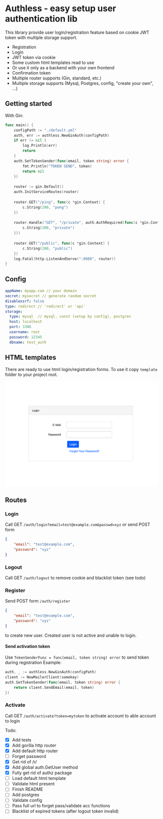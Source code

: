 # Authless - easy setup user authentication lib 

This library provide user login/registration feature based
on cookie JWT token with multiple storage support. 

* Registration
* Login
* JWT token via cookie
* Some custom html templates read to use
* Or use it only as a backend with your own frontend
* Confirmation token
* Multiple router supports (Gin, standard, etc.)
* Multiple storage supports (Mysql, Postgres, config, "create your own", ...)

## Getting started
With Gin: 
``` go
func main() {
	configPath := "./default.yml"
	auth, err := authless.NewGinAuth(configPath)
	if err != nil {
		log.Println(err)
		return
	}
	auth.SetTokenSender(func(email, token string) error {
		fmt.Println("TOKEN SEND", token)
		return nil
	})

	router := gin.Default()
	auth.InitServiceRoutes(router)

	router.GET("/ping", func(c *gin.Context) {
		c.String(200, "pong")
	})

	router.Handle("GET", "/private", auth.AuthRequired(func(c *gin.Context) {
		c.String(200, "private")
	}))

	router.GET("/public", func(c *gin.Context) {
		c.String(200, "public")
	})
	log.Fatal(http.ListenAndServe(":8080", router))
}
```

## Config

```yaml
appName: myapp.com // your domain
secret: mysecret // generate random secret
disablexsrf: false
type: redirect // 'redirect' or 'api'
storage:
  type: mysql  // mysql, const (setup by config), postgres
  host: localhost
  port: 3306
  username: root
  password: 12345
  dbname: test_auth
```

## HTML templates

There are ready to use html login/registration forms. To use it
copy `template` folder to your project root.

![Image](/login-form.png)

## Routes

### Login
Call GET ```/auth/login?email=test@example.com&passwd=xyz```
or send POST form
```json
{
    "email": "test@example.com",
    "password": "xyz"
}
```

### Logout
Call GET `/auth/logout` to remove cookie and blacklist token (see todo)

### Register
Send POST form ```/auth/register```
```json
{
    "email": "test@example.com",
    "password": "xyz"
}
```
to create new user. Created user is not active and unable to login.

#### Send activation token

Use `TokenSenderFunc = func(email, token string) error` to send token during registration
Example: 
```go
auth, _ := authless.NewGinAuth(configPath)
client := NewMailerClient(somekey)
auth.SetTokenSender(func(email, token string) error {
    return client.SendEmail(email, token)
})
```

### Activate
Call GET ```/auth/activate?token=mytoken```
to activate account to able account to login

Todo:

- [x] Add tests
- [x] Add gorilla http router
- [x] Add default http router
- [ ] Forget password
- [x] Get rid of /r/
- [x] Add global auth.GetUser method
- [x] Fully get rid of authz package
- [ ] Load default html template
- [ ] Validate html present
- [ ] Finish README
- [ ] Add postgres
- [ ] Validate config
- [ ] Pass full url to forget pass/validate acc functions
- [ ] Blacklist of expired tokens (after logout token invalid)